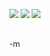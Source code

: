 <img src="http://www.strangehorizons.com/2002/20020325/aegypt.jpg"> <img src="http://spectrummagazines.bizland.com/fc01pre6.JPG"> <img src="http://spectrummagazines.bizland.com/fc02c8.jpg">  
<br />
<br />-m
<br />
<br />